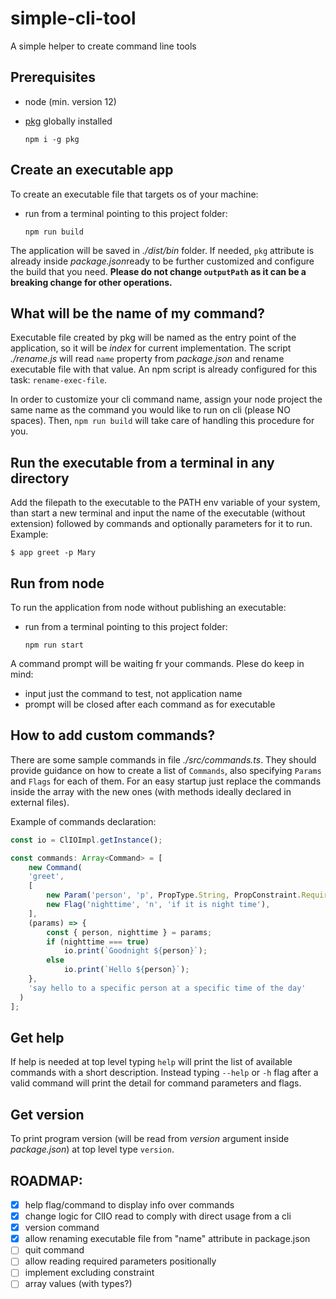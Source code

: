 # simple-cli-tool
A simple helper to create command line tools

## Prerequisites
- node (min. version 12)
- [pkg](https://www.npmjs.com/package/pkg) globally installed

  `npm i -g pkg`

## Create an executable app
To create an executable file that targets os of your machine:
- run from a terminal pointing to this project folder:

  `npm run build`

The application will be saved in *./dist/bin* folder. If needed, `pkg` attribute is already inside *package.json*ready to be further customized and configure the build that you need.
**Please do not change `outputPath` as it can be a breaking change for other operations.**

## What will be the name of my command?
Executable file created by pkg will be named as the entry point of the application, so it will be *index* for current implementation.
The script *./rename.js* will read `name` property from *package.json* and rename executable file with that value. An npm script is already configured for this task: `rename-exec-file`.

In order to customize your cli command name, assign your node project the same name as the command you would like to run on cli (please NO spaces). Then, `npm run build` will take care of handling this procedure for you.

## Run the executable from a terminal in any directory
Add the filepath to the executable to the PATH env variable of your system, than start a new terminal and input the name of the executable (without extension) followed by commands and optionally parameters for it to run.
 Example:

 `$ app greet -p Mary`


## Run from node
To run the application from node without publishing an executable:
- run from a terminal pointing to this project folder:

  `npm run start`

A command prompt will be waiting fr your commands. Plese do keep in mind:
- input just the command to test, not application name
- prompt will be closed after each command as for executable

## How to add custom commands?
There are some sample commands in file *./src/commands.ts*. They should provide guidance on how to create a list of `Commands`, also specifying `Params` and `Flags` for each of them. 
For an easy startup just replace the commands inside the array with the new ones (with methods ideally declared in external files).

Example of commands declaration:
```typescript
const io = ClIOImpl.getInstance();

const commands: Array<Command> = [
    new Command(
    'greet',
    [
        new Param('person', 'p', PropType.String, PropConstraint.Required, 'person to be greeted'),
        new Flag('nighttime', 'n', 'if it is night time'),
    ],
    (params) => {
        const { person, nighttime } = params;
        if (nighttime === true)
            io.print(`Goodnight ${person}`);
        else
            io.print(`Hello ${person}`);
    },
    'say hello to a specific person at a specific time of the day'
  )
];
```

 ## Get help
 If help is needed at top level typing `help` will print the list of available commands with a short description.
 Instead typing `--help` or `-h` flag after a valid command will print the detail for command parameters and flags.

 ## Get version
To print program version (will be read from *version* argument inside *package.json*) at top level type `version`.

## ROADMAP:
- [x] help flag/command to display info over commands
- [x] change logic for ClIO read to comply with direct usage from a cli
- [x] version command
- [x] allow renaming executable file from "name" attribute in package.json
- [ ] quit command
- [ ] allow reading required parameters positionally
- [ ] implement excluding constraint
- [ ] array values (with types?)